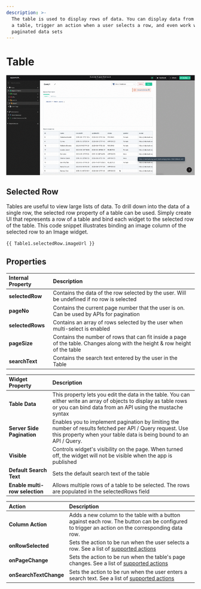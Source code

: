 ```yaml
---
description: >-
  The table is used to display rows of data. You can display data from an API in
  a table, trigger an action when a user selects a row, and even work with large
  paginated data sets
---
```


# Table



![Click to expand](../.gitbook/assets/table.gif)

## Selected Row

Tables are useful to view large lists of data. To drill down into the data of a single row, the selected row property of a table can be used. Simply create UI that represents a row of a table and bind each widget to the selected row of the table. This code snippet illustrates binding an image column of the selected row to an Image widget.

```text
{{ Table1.selectedRow.imageUrl }}
```

## Properties

| Internal Property | Description |
| :--- | :--- |
| **selectedRow** | Contains the data of the row selected by the user. Will be undefined if no row is selected |
| **pageNo** | Contains the current page number that the user is on. Can be used by APIs for pagination |
| **selectedRows** | Contains an array of rows selected by the user when multi-select is enabled |
| **pageSize** | Contains the number of rows that can fit inside a page of the table. Changes along with the height & row height of the table |
| **searchText** | Contains the search text entered by the user in the Table |

| Widget Property | Description |
| :--- | :--- |
| **Table Data** | This property lets you edit the data in the table. You can either write an array of objects to display as table rows or you can bind data from an API using the mustache syntax |
| **Server Side Pagination** | Enables you to implement pagination by limiting the number of results fetched per API / Query request. Use this property when your table data is being bound to an API / Query. |
| **Visible** | Controls widget's visibility on the page. When turned off, the widget will not be visible when the app is published |
| **Default Search Text** | Sets the default search text of the table |
| **Enable multi-row selection** | Allows multiple rows of a table to be selected. The rows are populated in the selectedRows field |

| Action | Description |
| :--- | :--- |
| **Column Action** | Adds a new column to the table with a button against each row. The button can be configured to trigger an action on the corresponding data row. |
| **onRowSelected** | Sets the action to be run when the user selects a row. See a list of [supported actions](../core-concepts/writing-code/appsmith-framework.md) |
| **onPageChange** | Sets the action to be run when the table's page changes. See a list of [supported actions](../core-concepts/writing-code/appsmith-framework.md) |
| **onSearchTextChange** | Sets the action to be run when the user enters a search text. See a list of [supported actions](../core-concepts/writing-code/appsmith-framework.md) |

